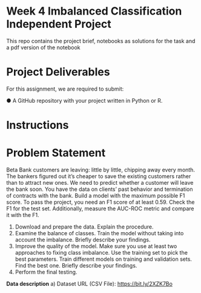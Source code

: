 # Week 4 Imbalanced Classification Independent Project
This repo contains the project brief, notebooks as solutions for the task and a pdf version of the notebook

# Project Deliverables
For this assignment, we are required to submit:

● A GitHub repository with your project written in Python or R.
# Instructions
# Problem Statement
Beta Bank customers are leaving: little by little, chipping away every month. The bankers
figured out it’s cheaper to save the existing customers rather than to attract new ones.
We need to predict whether a customer will leave the bank soon. You have the data on
clients’ past behavior and termination of contracts with the bank.
Build a model with the maximum possible F1 score. To pass the project, you need an F1
score of at least 0.59. Check the F1 for the test set.
Additionally, measure the AUC-ROC metric and compare it with the F1.
1. Download and prepare the data. Explain the procedure.
2. Examine the balance of classes. Train the model without taking into account the
imbalance. Briefly describe your findings.
3. Improve the quality of the model. Make sure you use at least two approaches to
fixing class imbalance. Use the training set to pick the best parameters. Train
different models on training and validation sets. Find the best one. Briefly
describe your findings.
4. Perform the final testing.

**Data description**
a) Dataset URL (CSV File): https://bit.ly/2XZK7Bo 
